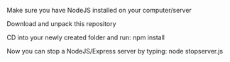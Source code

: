 Make sure you have NodeJS installed on your computer/server

Download and unpack this repository

CD into your newly created folder and run: npm install

Now you can stop a NodeJS/Express server by typing: node stopserver.js <portnumber>
